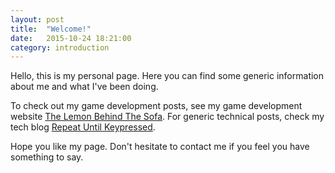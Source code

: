 ```yaml
---
layout: post
title:  "Welcome!"
date:   2015-10-24 18:21:00
category: introduction
---
```

Hello, this is my personal page. Here you can find some generic information about me and what I've been doing.

To check out my game development posts, see my game development website [The Lemon Behind The Sofa][lemon_behind_the_sofa].
For  generic technical posts, check my tech blog [Repeat Until Keypressed][marco-lopes_com].

Hope you like my page. Don't hesitate to contact me if you feel you have something to say.

[lemon_behind_the_sofa]: http://thelemonbehindthesofa.com/
[marco-lopes_com]:   http://marco-lopes.com
